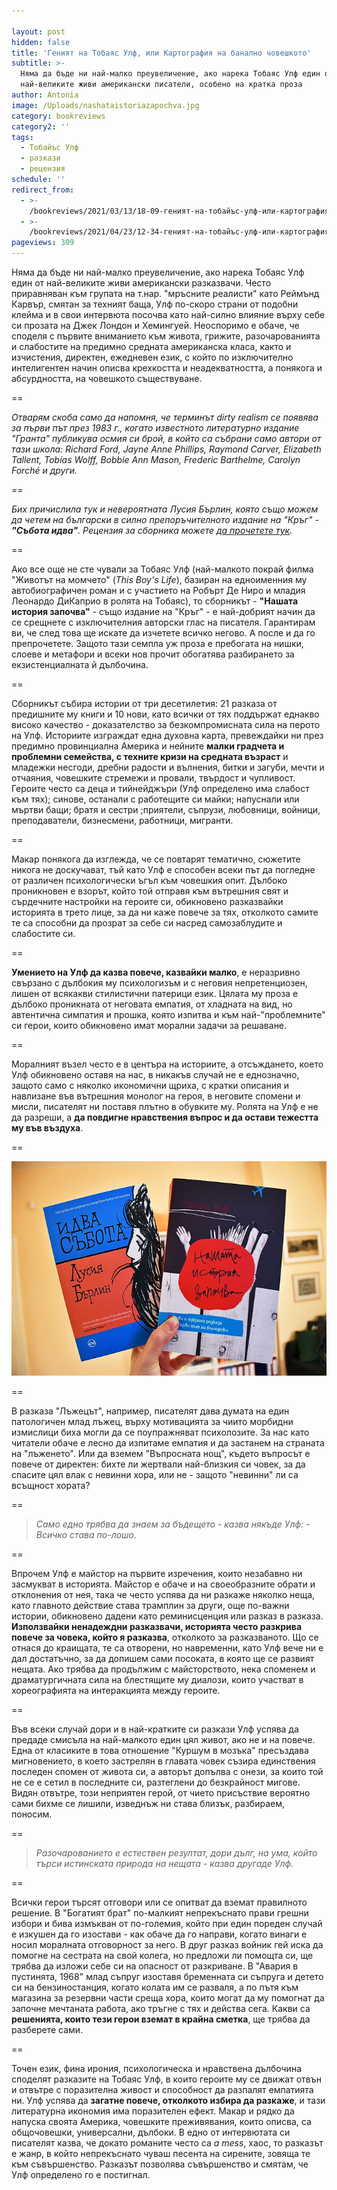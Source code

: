 ```yaml
---

layout: post
hidden: false
title: 'Геният на Тобаяс Улф, или Картография на банално човешкото'
subtitle: >-
  Няма да бъде ни най-малко преувеличение, ако нарека Тобаяс Улф един от
  най-великите живи американски писатели, особено на кратка проза
author: Antonia
image: /Uploads/nashataistoriazapochva.jpg
category: bookreviews
category2: ''
tags:
  - Тобайъс Улф
  - разкази
  - рецензия
schedule: ''
redirect_from:
  - >-
    /bookreviews/2021/03/13/18-09-геният-на-тобайъс-улф-или-картография-на-твърде-човешкото
  - >-
    /bookreviews/2021/04/23/12-34-геният-на-тобайъс-улф-или-картография-на-твърде-човешкото
pageviews: 309
---
```


Няма да бъде ни най-малко преувеличение, ако нарека Тобаяс Улф един от най-великите живи американски разказвачи. Често приравняван към групата на т.нар. "мръсните реалисти" като Реймънд Карвър, смятан за техният баща, Улф по-скоро страни от подобни клейма и в свои интервюта посочва като най-силно влияние върху себе си прозата на Джек Лондон и Хемингуей. Неоспоримо е обаче, че споделя с първите вниманието към живота, грижите, разочарованията и слабостите на предимно средната американска класа, както и изчистения, директен, ежедневен език, с който по изключително интелигентен начин описва крехкостта и неадекватността, а понякога и абсурдността, на човешкото съществуване. 

\==

*Отварям скоба само да напомня, че терминът dirty realism се появява за първи път през 1983 г., когато известното литературно издание "Гранта" публикува осмия си брой, в който са събрани само автори от тази школа: Richard Ford, Jayne Anne Phillips, Raymond Carver, Elizabeth Tallent, Tobias Wolff, Bobbie Ann Mason, Frederic Barthelme, Carolyn Forché и други.* 

*\==*

*Бих причислила тук и невероятната Лусия Бърлин, която също можем да четем на български в силно препоръчителното издание на "Кръг" - **"Събота идва"**. Рецензия за сборника можете [да прочетете тук](https://literaturnirazgovori.com/bookreviews/2021/03/08/09-04-%D0%B8%D0%B4%D0%B2%D0%B0-%D1%81%D1%8A%D0%B1%D0%BE%D1%82%D0%B0-%D1%80%D0%B0%D0%B7%D0%BA%D0%B0%D0%B7%D0%B8%D1%82%D0%B5-%D0%BD%D0%B0-%D0%BB%D1%83%D1%81%D0%B8%D1%8F-%D0%B1%D1%8A%D1%80%D0%BB%D0%B8%D0%BD-%D0%B8%D0%BB%D0%B8-%D0%B7%D0%B0-%D0%B1%D0%BE%D0%BB%D0%BA%D0%B0%D1%82%D0%B0-%D0%BA%D0%BE%D1%8F%D1%82%D0%BE-%D1%81%D0%B8-%D1%81%D1%82%D1%80%D1%83%D0%B2%D0%B0.html).* 

\==

Ако все още не сте чували за Тобаяс Улф (най-малкото покрай филма "Животът на момчето" (*This Boy's Life*), базиран на едноименния му автобиографичен роман и с участието на Робърт Де Ниро и младия Леонардо ДиКаприо в ролята на Тобаяс), то сборникът - **"Нашата история започва"** - също издание на "Кръг" - е най-добрият начин да се срещнете с изключителния авторски глас на писателя. Гарантирам ви, че след това ще искате да изчетете всичко негово. А после и да го препрочетете. Защото тази семпла уж проза е пребогата на нишки, слоеве и метафори и всеки нов прочит обогатява разбирането за екзистенциалната й дълбочина. 

\==

Сборникът събира истории от три десетилетия: 21 разказа от предишните му книги и 10 нови, като всички от тях поддържат еднакво високо качество - доказателство за безкомпромисната сила на перото на Улф. Историите изграждат една духовна карта, превеждайки ни през предимно провинциална Америка и нейните **малки градчета и проблемни семейства, с техните кризи на средната възраст** и младежки несгоди, дребни радости и вълнения, битки и загуби, мечти и отчаяния, човешките стремежи и провали, твърдост и чупливост. Героите често са деца и тийнейджъри (Улф определено има слабост към тях); синове, останали с работещите си майки; напуснали или мъртви бащи; братя и сестри ;приятели, съпрузи, любовници, войници, преподаватели, бизнесмени, работници, мигранти. 

\==

Макар понякога да изглежда, че се повтарят тематично, сюжетите никога не доскучават, тъй като Улф е способен всеки път да погледне от различен психологически ъгъл към човешкия опит. Дълбоко проникновен е взорът, който той отправя към вътрешния свят и сърдечните настройки на героите си, обикновено разказвайки историята в трето лице, за да ни каже повече за тях, отколкото самите те са способни да прозрат за себе си насред самозаблудите и слабостите си. 

\==

**Умението на Улф да казва повече, казвайки малко**, е неразривно свързано с дълбокия му психологизъм и с неговия непретенциозен, лишен от всякакви стилистични патерици език. Цялата му проза е дълбоко проникната от неговата емпатия, от хладната на вид, но автентична симпатия и прошка, която изпитва и към най-"проблемните" си герои, които обикновено имат морални задачи за решаване. 

\==

Моралният възел често е в центъра на историите, а отсъждането, което Улф обикновено оставя на нас, в никакъв случай не е еднозначно, защото само с няколко икономични щриха, с кратки описания и навлизане във вътрешния монолог на героя, в неговите спомени и мисли, писателят ни поставя плътно в обувките му. Ролята на Улф е не да разреши, а **да повдигне нравствения въпрос и да остави тежестта му във въздуха**. 

\==

![](/Uploads/luciaitobias.jpg)

\==

В разказа "Лъжецът", например, писателят дава думата на един патологичен млад лъжец, върху мотивацията за чиито морбидни измислици биха могли да се поупражняват психолозите. За нас като читатели обаче е лесно да изпитаме емпатия и да застанем на страната на "лъженето". Или да вземем "Въпросната нощ", където въпросът е повече от директен: бихте ли жертвали най-близкия си човек, за да спасите цял влак с невинни хора, или не - защото "невинни" ли са всъщност хората?

\==

> *Само едно трябва да знаем за бъдещето - казва някъде Улф: - Всичко става по-лошо.*

\==

Впрочем Улф е майстор на първите изречения, които незабавно ни засмукват в историята. Майстор е обаче и на своеобразните обрати и отклонения от нея, така че често успява да ни разкаже няколко неща, като главното действие става трамплин за други, още по-важни истории, обикновено дадени като реминисценция или разказ в разказа. **Използвайки ненадеждни разказвачи, историята често разкрива повече за човека, който я разказва**, отколкото за разказваното. Що се отнася до краищата, те са отворени, но навременни, като Улф вече ни е дал достатъчно, за да допишем сами посоката, в която ще се развият нещата. Ако трябва да продължим с майсторството, нека споменем и драматургичната сила на блестящите му диалози, които участват в хореографията на интеракцията между героите.

\==

Във всеки случай дори и в най-кратките си разкази Улф успява да предаде смисъла на най-малкото един цял живот, ако не и на повече. Една от класиките в това отношение "Куршум в мозъка" пресъздава мигновението, в което застрелян в главата човек съзира единствения последен спомен от живота си, а авторът допълва с онези, за които той не се е сетил в последните си, разтеглени до безкрайност мигове. Видян отвътре, този неприятен герой, от чието присъствие вероятно сами бихме се лишили, изведнъж ни става близък, разбираем, поносим.

\==

> *Разочарованието е естествен резултат, дори дълг, на ума, който търси истинската природа на нещата - казва другаде Улф.* 

\==

Всички герои търсят отговори или се опитват да вземат правилното решение. В "Богатият брат"
по-малкият непрекъснато прави грешни избори и бива измъкван от по-големия, който при един пореден случай е изкушен да го изостави - как обаче да го направи, когато винаги е носил моралната отговорност за него. В друг разказ войник гей иска да помогне на сестрата на свой колега, но предложи ли помощта си, ще трябва да изложи себе си на опасност от разкриване. В "Авария в пустинята, 1968" млад съпруг изоставя бременната си съпруга и детето си на бензиностанция, когато колата им се разваля, а по пътя към магазина за резервни части среща хора, които могат да му помогнат да започне мечтаната работа, ако тръгне с тях и действа сега. Какви са **решенията, които тези герои вземат в крайна сметка**, ще трябва да разберете сами.

\==

Точен език, фина ирония, психологическа и нравствена дълбочина споделят разказите на Тобаяс Улф, в които героите му се движат отвън и отвътре с поразителна живост и способност да разпалят емпатията ни. Улф успява да **загатне повече, отколкото избира да разкаже**, и тази литературна икономия има поразителен ефект. Макар и рядко да напуска своята Америка, човешките преживявания, които описва, са общочовешки, универсални, дълбоки. В едно от интервютата си писателят казва, че докато романите често са *a mess*, хаос, то разказът е жанр, в който непрекъснато чуваш песента на сирените, зовяща те към съвършенство. Разказът позволява съвършенство и смятам, че Улф определено го е постигнал.
